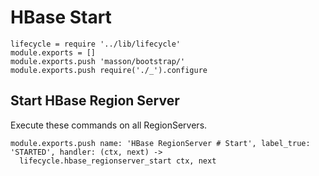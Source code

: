 
# HBase Start

    lifecycle = require '../lib/lifecycle'
    module.exports = []
    module.exports.push 'masson/bootstrap/'
    module.exports.push require('./_').configure

## Start HBase Region Server

Execute these commands on all RegionServers.

    module.exports.push name: 'HBase RegionServer # Start', label_true: 'STARTED', handler: (ctx, next) ->
      lifecycle.hbase_regionserver_start ctx, next
